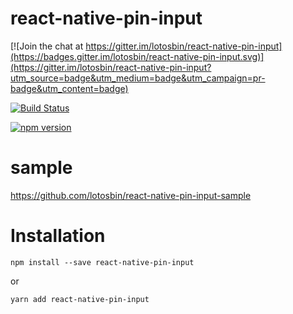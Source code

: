 # react-native-pin-input

[![Join the chat at https://gitter.im/lotosbin/react-native-pin-input](https://badges.gitter.im/lotosbin/react-native-pin-input.svg)](https://gitter.im/lotosbin/react-native-pin-input?utm_source=badge&utm_medium=badge&utm_campaign=pr-badge&utm_content=badge)

[![Build Status](https://travis-ci.org/lotosbin/react-native-pin-input.svg?branch=master)](https://travis-ci.org/lotosbin/react-native-pin-input)

[![npm version](https://badge.fury.io/js/react-native-pin-input.svg)](https://badge.fury.io/js/react-native-pin-input)

# sample
https://github.com/lotosbin/react-native-pin-input-sample

# Installation
```
npm install --save react-native-pin-input
```
or
```
yarn add react-native-pin-input
```
